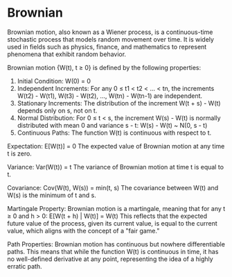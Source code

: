 # Brownian


Brownian motion, also known as a Wiener process, is a continuous-time stochastic process that models random movement over time. It is widely used in fields such as physics, finance, and mathematics to represent phenomena that exhibit random behavior.

Brownian motion {W(t), t ≥ 0} is defined by the following properties:
1) Initial Condition:
W(0) = 0
2) Independent Increments: For any 0 ≤ t1 < t2 < ... < tn, the increments W(t2) - W(t1), W(t3) - W(t2), ..., W(tn) - W(tn-1) are independent.
3) Stationary Increments: The distribution of the increment W(t + s) - W(t) depends only on s, not on t.
4) Normal Distribution: For 0 ≤ t < s, the increment W(s) - W(t) is normally distributed with mean 0 and variance s - t:
W(s) - W(t) ~ N(0, s - t)
5) Continuous Paths: The function W(t) is continuous with respect to t.


Expectation:
E[W(t)] = 0
The expected value of Brownian motion at any time t is zero.

Variance:
Var(W(t)) = t
The variance of Brownian motion at time t is equal to t.

Covariance:
Cov(W(t), W(s)) = min(t, s)
The covariance between W(t) and W(s) is the minimum of t and s.

Martingale Property:
Brownian motion is a martingale, meaning that for any t ≥ 0 and h > 0:
E[W(t + h) | W(t)] = W(t)
This reflects that the expected future value of the process, given its current value, is equal to the current value, which aligns with the concept of a "fair game."

Path Properties:
Brownian motion has continuous but nowhere differentiable paths. This means that while the function W(t) is continuous in time, it has no well-defined derivative at any point, representing the idea of a highly erratic path.

